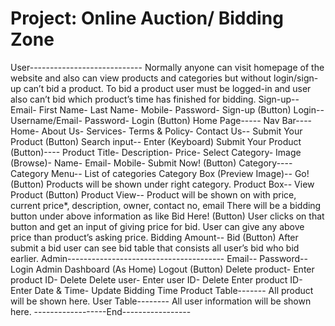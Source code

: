 # Project: Online Auction/ Bidding Zone
User---------------------------- Normally anyone can visit homepage of the website and also can view products and categories but without login/sign-up can’t bid a product. To bid a product user must be logged-in and user also can’t bid which product’s time has finished for bidding. Sign-up-- Email- First Name- Last Name- Mobile- Password- Sign-up (Button) Login-- Username/Email- Password- Login (Button) Home Page----- Nav Bar---- Home- About Us- Services- Terms & Policy- Contact Us-- Submit Your Product (Button) Search input-- Enter (Keyboard) Submit Your Product (Button)---- Product Title- Description- Price- Select Category- Image (Browse)- Name- Email- Mobile- Submit Now! (Button) Category---- Category Menu-- List of categories Category Box (Preview Image)-- Go! (Button) Products will be shown under right category. Product Box-- View Product (Button) Product View-- Product will be shown on with price, current price*, description, owner, contact no, email There will be a bidding button under above information as like Bid Here! (Button) User clicks on that button and get an input of giving price for bid. User can give any above price than product’s asking price. Bidding Amount-- Bid (Button) After submit a bid user can see bid table that consists all user’s bid who bid earlier. Admin--------------------------------------- Email-- Password-- Login Admin Dashboard (As Home) Logout (Button) Delete product- Enter product ID- Delete Delete user- Enter user ID- Delete Enter product ID- Enter Date & Time- Update Bidding Time Product Table------- All product will be shown here. User Table-------- All user information will be shown here. ------------------End-----------------
